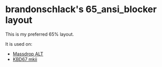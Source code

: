 # brandonschlack's 65_ansi_blocker layout

This is my preferred 65% layout.

It is used on:

* [Massdrop ALT](https://github.com/qmk/qmk_firmware/tree/master/keyboards/massdrop/alt)     
* [KBD67 mkii](https://github.com/qmk/qmk_firmware/tree/master/keyboards/kbdfans/kbd67/mkiirgb)  

